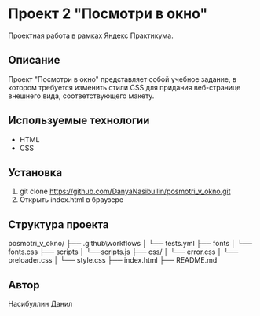 # Проект 2 "Посмотри в окно"

Проектная работа в рамках Яндекс Практикума.


## Описание

Проект "Посмотри в окно" представляет собой учебное задание, в котором требуется изменить стили CSS для придания веб-странице внешнего вида, соответствующего макету.


## Используемые технологии

- HTML
- CSS


## Установка

1. git clone https://github.com/DanyaNasibullin/posmotri_v_okno.git
2. Открыть index.html в браузере


## Структура проекта

posmotri_v_okno/
    ├── .github\workflows
    │   └── tests.yml
    ├── fonts
    │   └── fonts.css
    ├── scripts
    │   └──scripts.js
    ├── css/
    │   └── error.css
    │   └── preloader.css
    │   └── style.css
    ├── index.html
    ├── README.md


## Автор

Насибуллин Данил